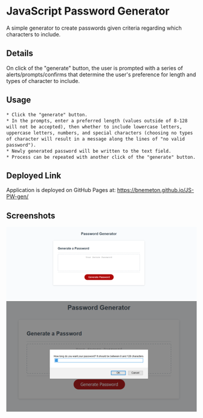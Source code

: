 # JavaScript Password Generator
A simple generator to create passwords given criteria regarding which characters to include.

## Details
On click of the "generate" button, the user is prompted with a series of alerts/prompts/confirms that determine the user's preference for length and types of character to include. 

## Usage
    * Click the "generate" button.
    * In the prompts, enter a preferred length (values outside of 8-128 will not be accepted), then whether to include lowercase letters, uppercase letters, numbers, and special characters (choosing no types of character will result in a message along the lines of "no valid password").
    * Newly generated password will be written to the text field.
    * Process can be repeated with another click of the "generate" button.

## Deployed Link
Application is deployed on GitHub Pages at: https://bnemeton.github.io/JS-PW-gen/

## Screenshots
![A screenshot of the application](assets/screen1.png)
![A screenshot of the application with a prompt](assets/screen2.png)